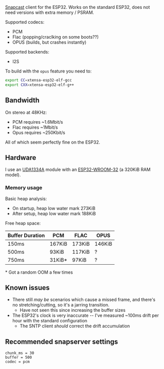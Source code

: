 [Snapcast](https://github.com/badaix/snapcast) client for the ESP32. Works on the standard ESP32, does not need versions with extra memory / PSRAM.

Supported codecs:
- PCM
- Flac (popping/craclking on some boots??)
- OPUS (builds, but crashes instantly)

Supported backends:
- I2S

To build with the `opus` feature you need to:
```bash
export CC=xtensa-esp32-elf-gcc
export CXX=xtensa-esp32-elf-g++
```

## Bandwidth

On stereo at 48KHz:

- PCM requires ~1.6Mbit/s
- Flac requires ~1Mbit/s
- Opus requires ~250Kbit/s

All of which seem perfectly fine on the ESP32.

## Hardware

I use an [UDA1334A](https://nl.aliexpress.com/item/1005006140641304.html) module with an [ESP32-WROOM-32](https://nl.aliexpress.com/item/1005006500507950.html) (a 320KiB RAM model).

### Memory usage

Basic heap analysis:

* On startup, heap low water mark 273KiB
* After setup, heap low water mark 188KiB

Free heap space:

|Buffer Duration|PCM    |FLAC   |OPUS   |
|---------------|-------|-------|-------|
|150ms          |167KiB |173KiB |146KiB |
|500ms          |93KiB  |117KiB |?      |
|750ms          |31KiB\*| 97KiB |?      |

\* Got a random OOM a few times

## Known issues

- There still _may be_ scenarios which cause a missed frame, and there's no stretching/cutting, so it's a jarring transition.
	- Have not seen this since increasing the buffer sizes
- The ESP32's clock is very inaccurate -- I've measured ~100ms drift per hour with the standard configuration
	- The SNTP client _should_ correct the drift accumulation

## Recommended snapserver settings

```
chunk_ms = 30
buffer = 500
codec = pcm
```

